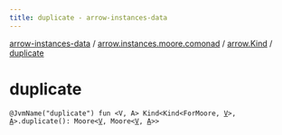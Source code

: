 ```yaml
---
title: duplicate - arrow-instances-data
---
```


[arrow-instances-data](../../index.html) / [arrow.instances.moore.comonad](../index.html) / [arrow.Kind](index.html) / [duplicate](./duplicate.html)

# duplicate

`@JvmName("duplicate") fun <V, A> Kind<Kind<ForMoore, `[`V`](duplicate.html#V)`>, `[`A`](duplicate.html#A)`>.duplicate(): Moore<`[`V`](duplicate.html#V)`, Moore<`[`V`](duplicate.html#V)`, `[`A`](duplicate.html#A)`>>`